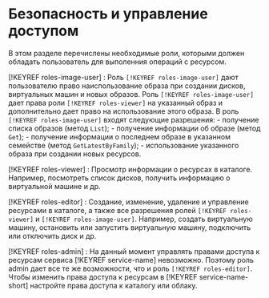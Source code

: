 # Безопасность и управление доступом

В этом разделе перечислены необходимые роли, которыми должен обладать пользователь для выполенния операций с ресурсом.

[!KEYREF roles-image-user]
:   Роль `[!KEYREF roles-image-user]` дают пользователю право наиспользование образа при создании дисков, виртуальных машин и новых образов.
    Роль `[!KEYREF roles-image-user]` дает права роли `[!KEYREF roles-viewer]` на указанный образ и дополнительно дает право на использование этого образа.
    В роль `[!KEYREF roles-image-user]` входят следующие разрешения:
    - получение списка образов (метод `List`);
    - получение информации об образе (метод `Get`);
    - получение информации о последнем образе в указанном семействе (метод `GetLatestByFamily`);
    - использование указанного образа при создании новых ресурсов.

[!KEYREF roles-viewer]
:   Просмотр информации о ресурсах в каталоге. Например, посмотреть список дисков, получить информацию о виртуальной машине и др.

[!KEYREF roles-editor]
:   Создание, изменение, удаление и управление ресурсами в каталоге, а также все разрешения ролей `[!KEYREF roles-viewer]` и `[!KEYREF roles-image-user]`. Например, создать виртуальную машину, остановить или запустить виртуальную машину, подключить или отключить диск и др.

[!KEYREF roles-admin]
:   На данный момент управлять правами доступа к ресурсам сервиса [!KEYREF service-name] невозможно. Поэтому роль admin дает все те же возможности, что и роль `[!KEYREF roles-editor]`. Чтобы изменить права доступа к ресурсам в [!KEYREF service-name-short] наcтройте права доступа к каталогу или облаку.

